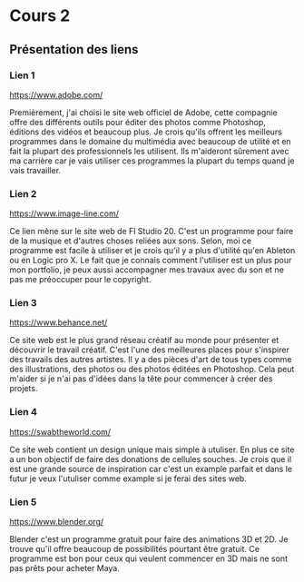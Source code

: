 # Cours 2
## Présentation des liens

### Lien 1 
https://www.adobe.com/

Premièrement, j'ai choisi le site web officiel de Adobe, cette compagnie offre des différents outils pour éditer des photos comme Photoshop, éditions des vidéos et beaucoup plus. Je crois qu'ils offrent les meilleurs programmes dans le domaine du multimédia avec beaucoup de utilité et en fait la plupart des professionnels les utilisent. Ils m'aideront sûrement avec ma carrière car je vais utiliser ces programmes la plupart du temps quand je vais travailler. 

### Lien 2 
https://www.image-line.com/

Ce lien mène sur le site web de Fl Studio 20. C'est un programme pour faire de la musique et d'autres choses reliées aux sons. Selon, moi ce programme est facile à utiliser et je crois qu'il y a plus d'utilité qu'en Ableton ou en Logic pro X. Le fait que je connais comment l'utiliser est un plus pour mon portfolio, je peux aussi accompagner mes travaux avec du son et ne pas me préoccuper pour le copyright. 

### Lien 3 
https://www.behance.net/

Ce site web est le plus grand réseau créatif au monde pour présenter et découvrir le travail créatif. C'est l'une des meilleures places pour s'inspirer des travails des autres artistes. Il y a des pièces d'art de tous types comme des illustrations, des photos ou des photos éditées en Photoshop. Cela peut m'aider si je n'ai pas d'idées dans la tête pour commencer à créer des projets.

### Lien 4 
https://swabtheworld.com/

Ce site web contient un design unique mais simple à utuliser. En plus ce site a un bon objectif de faire des donations de cellules souches. Je crois que il est une grande source de inspiration car c'est un example parfait et dans le futur je veux l'utuliser comme example si je ferai des sites web. 


### Lien 5 
https://www.blender.org/

Blender c'est un programme gratuit pour faire des animations 3D et 2D. Je trouve qu'il offre beaucoup de possibilités pourtant être gratuit. Ce programme est bon pour ceux qui veulent commencer en 3D mais ne sont pas prêts pour acheter Maya.

